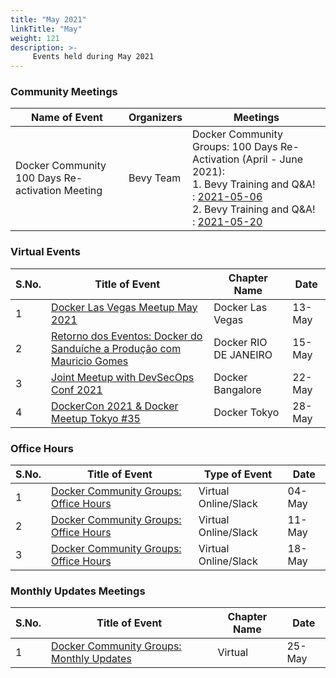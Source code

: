 ```yaml
---
title: "May 2021"
linkTitle: "May"
weight: 121
description: >-
     Events held during May 2021
---
```



### Community Meetings

| Name of Event    |  Organizers  | Meetings | 
|-----------|-----------------|----------------|
| Docker Community 100 Days Re-activation Meeting |  Bevy Team | Docker Community Groups: 100 Days Re-Activation (April - June 2021):<br>  1. Bevy Training and Q&A! : [2021-05-06](https://events.docker.com/events/details/docker-docker-community-leaders-presents-docker-community-groups-bevy-training-and-qa-4/)<br> 2. Bevy Training and Q&A! : [2021-05-20](https://events.docker.com/events/details/docker-docker-community-leaders-presents-docker-community-groups-bevy-training-and-qa-3/)<br>

### Virtual Events

| S.No. | Title of Event   |  Chapter Name | Date | 
|----|-------|-----------------|----------------|
| 1 | [Docker Las Vegas Meetup May 2021](https://events.docker.com/events/details/docker-las-vegas-presents-docker-las-vegas-meetup-may-2021/) | Docker Las Vegas | 13-May |
| 2 | [Retorno dos Eventos: Docker do Sanduíche a Produção com Mauricio Gomes](https://events.docker.com/events/details/docker-rio-de-janeiro-presents-retorno-dos-eventos-docker-do-sanduiche-a-producao-com-mauricio-gomes/) | Docker RIO DE JANEIRO | 15-May |
| 3 | [Joint Meetup with DevSecOps Conf 2021](https://events.docker.com/events/details/docker-bangalore-presents-a-joint-meetup-with-devsecops-conf-2021-community/) | Docker Bangalore | 22-May |
| 4 | [DockerCon 2021 & Docker Meetup Tokyo #35](https://events.docker.com/events/details/docker-tokyo-presents-dockercon-2021-docker-meetup-tokyo-35/) | Docker Tokyo | 28-May |

### Office Hours

| S.No. | Title of Event   |  Type of Event | Date | 
|----|-------|-----------------|----------------|
| 1 | [Docker Community Groups: Office Hours](https://events.docker.com/events/details/docker-docker-community-leaders-presents-docker-community-groups-office-hours/) | Virtual Online/Slack | 04-May |
| 2 | [Docker Community Groups: Office Hours](https://events.docker.com/events/details/docker-docker-community-leaders-presents-docker-community-groups-office-hours-4/) | Virtual Online/Slack | 11-May |
| 3 | [Docker Community Groups: Office Hours](https://events.docker.com/events/details/docker-docker-community-leaders-presents-docker-community-groups-office-hours-6/) | Virtual Online/Slack | 18-May |

### Monthly Updates Meetings

| S.No. | Title of Event   |  Chapter Name | Date | 
|----|-------|-----------------|----------------|
| 1 | [Docker Community Groups: Monthly Updates](https://events.docker.com/events/details/docker-docker-community-leaders-presents-docker-community-groups-monthly-update/) | Virtual | 25-May |
